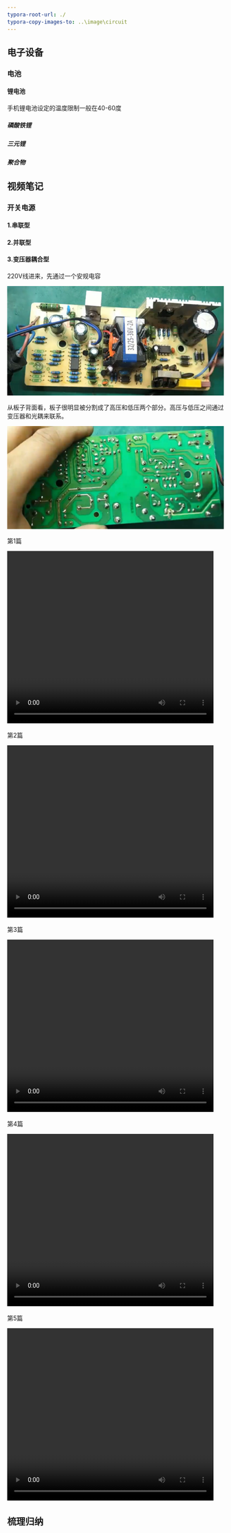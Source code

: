 ```yaml
---
typora-root-url: ./
typora-copy-images-to: ..\image\circuit
---
```


## 电子设备

### 电池

#### 锂电池

手机锂电池设定的温度限制一般在40-60度

##### 磷酸铁锂

##### 三元锂

##### 聚合物

## 视频笔记

### 开关电源

#### 1.串联型



#### 2.并联型



#### 3.变压器耦合型

220V线进来，先通过一个安规电容

![image-20210504204812141](/../image/circuit/image-20210504204812141.png)

从板子背面看，板子很明显被分割成了高压和低压两个部分。高压与低压之间通过变压器和光耦来联系。

![image-20210504204955650](/../image/circuit/image-20210504204955650.png)

第1篇

<video width="480" height="400" controls>    
	<source src="./image/circuit/开关电源原理讲解1.mp4" type="video/mp4"> 
</video>


第2篇

<video width="480" height="400" controls>
    <source src="./image/circuit/开关电源原理讲解2——串联型.mp4" type="video/mp4"> 
</video>

第3篇

<video width="480" height="400" controls>    
	<source src="./image/circuit/开关电源原理讲解3——并联型.mp4" type="video/mp4"> 
</video>


第4篇

<video width="480" height="400" controls>    
	<source src="./image/circuit/开关电源原理讲解4——变压器耦合型.mp4" type="video/mp4"> 
</video>


第5篇

<video width="480" height="400" controls>    
	<source src="./image/circuit/开关电源原理讲解5——电动车充电器的开关电源.mp4" type="video/mp4"> 
</video>








## 梳理归纳

